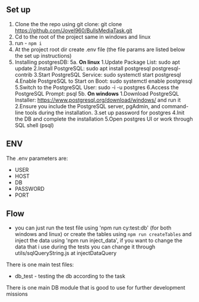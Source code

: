 ## Set up

1. Clone the the repo using git clone:
   git clone https://github.com/Jovel960/BullsMediaTask.git
2. Cd to the root of the project same in windows and linux
3. run - `npm i`
4. At the project root dir create .env file (the file params are listed below the set up instructions)
5. Installing postgresDB:
   5a. **On linux**
   1.Update Package List: sudo apt update
   2.Install PostgreSQL: sudo apt install postgresql postgresql-contrib
   3.Start PostgreSQL Service: sudo systemctl start postgresql
   4.Enable PostgreSQL to Start on Boot: sudo systemctl enable postgresql
   5.Switch to the PostgreSQL User: sudo -i -u postgres
   6.Access the PostgreSQL Prompt: psql
   5b. **On windows**
   1.Download PostgreSQL Installer: https://www.postgresql.org/download/windows/ and run it
   2.Ensure you include the PostgreSQL server, pgAdmin, and command-line tools during the installation.
   3.set up password for postgres
   4.Init the DB and complete the installation
   5.Open postgres UI or work through SQL shell (psql)

## ENV

The .env parameters are:

- USER
- HOST
- DB
- PASSWORD
- PORT

## Flow

- you can just run the test file using 'npm run cy:test:db' (for both windows and linux) or create the tables using `npm run createTables` and inject the data using 'npm run inject_data', if you want to change the data that i use during the tests you can change it through utils/sqlQueryString.js at injectDataQuery

There is one main test files:

- db_test - testing the db according to the task

There is one main DB module that is good to use for further development missions
